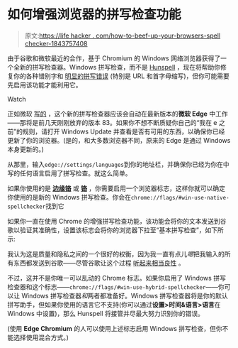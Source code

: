 # 如何增强浏览器的拼写检查功能

> 原文:[https://life hacker . com/how-to-beef-up-your-browsers-spell checker-1843757408](https://lifehacker.com/how-to-beef-up-your-browsers-spellchecker-1843757408)

由于谷歌和微软最近的合作，基于 Chromium 的 Windows 网络浏览器获得了一个全新的拼写检查器。Windows 拼写检查，而不是 [Hunspell](http://hunspell.github.io/) ，现在将帮助你修复你的各种错别字和 [明显的拼写错误](https://www.merriam-webster.com/word-games/spell-it) (特别是 URL 和首字母缩写)，但你可能需要先启用该功能才能利用它。

Watch

正如微软 [写的](https://blogs.windows.com/msedgedev/2020/05/28/improved-spellcheck-microsoft-edge-83/) ，这个新的拼写检查器应该会自动在最新版本的**微软 Edge** 中工作——那将是前几天刚刚放弃的版本 83。如果你不想不断质疑你自己的“我在 e 之前”的规则，请打开 Windows Update 并查看是否有可用的东西，以确保你已经更新了你的浏览器。(是的，和大多数浏览器不同，原来的 Edge 是通过 Windows 本身更新的。)

从那里，输入`edge://settings/languages`到你的地址栏，并确保你已经为你在中写的任何语言启用了拼写检查。就这么简单。

如果你使用的是 [**边缘铬**](https://www.microsoft.com/en-us/edge?form=MA13DE&OCID=MA13DE) 或 [**铬**](https://www.google.com/chrome/) ，你需要启用一个浏览器标志，这样你就可以确定你使用的是新的 Windows 拼写检查。你会在`chrome://flags/#win-use-native-spellchecker`找到它

如果你一直在使用 Chrome 的增强拼写检查功能，该功能会将你的文本发送到谷歌以验证其准确性，设置该标志会将你的浏览器下拉至“基本拼写检查”，如下所示:

我认为这是质量和隐私之间的一个很好的权衡，因为我一直有点儿*嗯*把我输入的所有东西都发送到谷歌——尽管谷歌让这个过程 [听起来相当良性](https://www.google.com/chrome/privacy/whitepaper.html#spelling) 。

不过，这并不是你唯一可以乱动的 Chrome 标志。如果你启用了 Windows 拼写检查器和这个标志——`chrome://flags/#win-use-hybrid-spellchecker`——你可以让 Windows 拼写检查器*和*两者都准备好。Windows 拼写检查器将是你的默认拼写助手，但如果你使用的语言它不支持(你可以通过**设置>时间&语言>语言**在 Windows 中设置)，那么 Hunspell 将接管并尽最大努力识别你的错误。

(使用 **Edge Chromium** 的人可以使用上述标志启用 Windows 拼写检查，但你不能选择使用混合方式。)